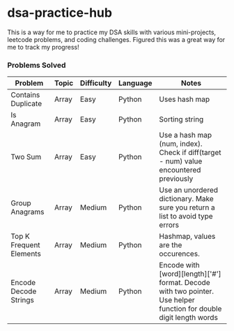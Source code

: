 # dsa-practice-hub
This is a way for me to practice my DSA skills with various mini-projects, leetcode problems, and coding challenges.
Figured this was a great way for me to track my progress!


### Problems Solved
|       Problem      | Topic | Difficulty | Language | Notes |
|--------------------|-------|------------|----------|-------|
| Contains Duplicate | Array |    Easy    |  Python  | Uses hash map |
| Is Anagram | Array |    Easy    |  Python  | Sorting string |
| Two Sum | Array | Easy | Python | Use a hash map (num, index). Check if diff(target - num) value encountered previously |
| Group Anagrams | Array | Medium | Python | Use an unordered dictionary. Make sure you return a list to avoid type errors |
| Top K Frequent Elements | Array | Medium | Python | Hashmap, values are the occurences. |
| Encode Decode Strings | Array | Medium | Python | Encode with [word][length]['#'] format. Decode with two pointer. Use helper function for double digit length words |